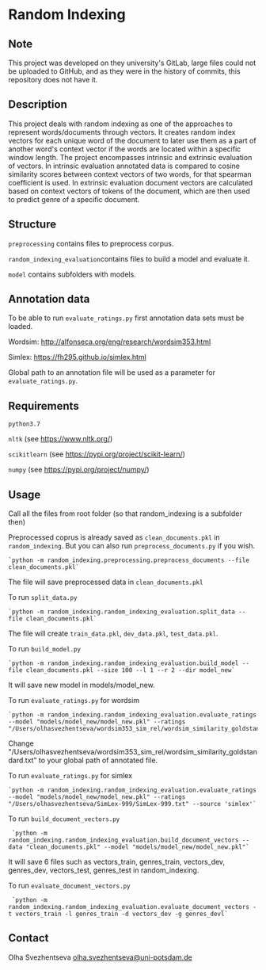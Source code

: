 # Random Indexing

## Note

This project was developed on they university's GitLab, large files could not be uploaded to GitHub, and as they were in the history of commits, this repository does not have it.


## Description

This project deals with random indexing as one of the approaches to represent words/documents through vectors.
It creates random index vectors for each unique word of the document 
to later use them as a part of another word's context vector if the words are located within a specific window length.
The project encompasses intrinsic and extrinsic evaluation of vectors.
In intrinsic evaluation annotated data is compared to cosine similarity scores between context vectors of two words,
for that spearman coefficient is used. 
In extrinsic evaluation document vectors are calculated based on context vectors of tokens of the document,
which are then used to predict genre of a specific document. 

## Structure

`preprocessing` contains files to preprocess corpus.

`random_indexing_evaluation`contains files to build a model and evaluate it.

`model` contains subfolders with models.



## Annotation data

To be able to run `evaluate_ratings.py` first annotation data sets must be loaded. 

Wordsim: http://alfonseca.org/eng/research/wordsim353.html

Simlex: https://fh295.github.io/simlex.html

Global path to an annotation file will be used as a parameter for `evaluate_ratings.py`.


## Requirements
`python3.7`

`nltk` (see https://www.nltk.org/)

`scikitlearn` (see https://pypi.org/project/scikit-learn/)

`numpy` (see https://pypi.org/project/numpy/)




## Usage

Call all the files from root folder (so that random_indexing is a subfolder then)

Preprocessed coprus is already saved as `clean_documents.pkl`
 in  `random_indexing`. But you can also run `preprocess_documents.py` if you wish.
 
    `python -m random_indexing.preprocessing.preprocess_documents --file clean_documents.pkl`
    
 The file will save preprocessed data in `clean_documents.pkl`
    
To run `split_data.py`

    `python -m random_indexing.random_indexing_evaluation.split_data --file clean_documents.pkl`
   
The file will create `train_data.pkl`, `dev_data.pkl`, `test_data.pkl`.

To run `build_model.py`


    `python -m random_indexing.random_indexing_evaluation.build_model --file clean_documents.pkl --size 100 --l 1 --r 2 --dir model_new`

It will save new model in models/model_new.

To run  `evaluate_ratings.py` for wordsim

    `python -m random_indexing.random_indexing_evaluation.evaluate_ratings --model "models/model_new/model_new.pkl" --ratings  "/Users/olhasvezhentseva/wordsim353_sim_rel/wordsim_similarity_goldstandard.txt"`

 Change  "/Users/olhasvezhentseva/wordsim353_sim_rel/wordsim_similarity_goldstandard.txt" 
 to your global path of annotated file. 
 
 To run  `evaluate_ratings.py` for simlex
 
    `python -m random_indexing.random_indexing_evaluation.evaluate_ratings --model "models/model_new/model_new.pkl" --ratings "/Users/olhasvezhentseva/SimLex-999/SimLex-999.txt" --source 'simlex'`
 
 To run `build_document_vectors.py`
 
     `python -m random_indexing.random_indexing_evaluation.build_document_vectors --data "clean_documents.pkl" --model "models/model_new/model_new.pkl"`
 It will save 6 files such as vectors_train, genres_train, vectors_dev, genres_dev, vectors_test, genres_test in  random_indexing.
 
 To run `evaluate_document_vectors.py`
 
     `python -m random_indexing.random_indexing_evaluation.evaluate_document_vectors -t vectors_train -l genres_train -d vectors_dev -g genres_devl`
 

## Contact
Olha Svezhentseva olha.svezhentseva@uni-potsdam.de